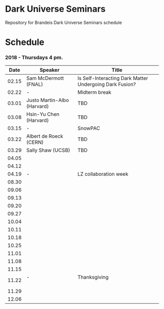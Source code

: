 # Dark Universe Seminars
 Repository for Brandeis Dark Universe Seminars schedule 

# Schedule

### 2018 - Thursdays 4 pm.
| Date  | Speaker                                            | Title                                                      |
|-------|----------------------------------------------------|----------------------------------------------------------- | 
| 02.15 | Sam McDermott (FNAL)                               | Is Self-Interacting Dark Matter Undergoing Dark Fusion?    |
| 02.22 | -                                                  | Midterm break                                              |
| 03.01 | Justo Martin-Albo (Harvard)                        | TBD                                                        |
| 03.08 | Hsin-Yu Chen (Harvard)                             | TBD                                                        |
| 03.15 | -                                                  | SnowPAC                                                    |
| 03.22 | Albert de Roeck (CERN)                             | TBD                                                        |
| 03.29 | Sally Shaw (UCSB)                                  | TBD                                                        |
| 04.05 |                                                    |                                                            |
| 04.12 |                                                    |                                                            |
| 04.19 | -                                                  | LZ collaboration week                                      |
| 08.30 |                                                    |                                                            |
| 09.06 |                                                    |                                                            |
| 09.13 |                                                    |                                                            |
| 09.20 |                                                    |                                                            |
| 09.27 |                                                    |                                                            |
| 10.04 |                                                    |                                                            |
| 10.11 |                                                    |                                                            |
| 10.18 |                                                    |                                                            |
| 10.25 |                                                    |                                                            |
| 11.01 |                                                    |                                                            |
| 11.08 |                                                    |                                                            |
| 11.15 |                                                    |                                                            |
| 11.22 | -                                                  | Thanksgiving                                               |
| 11.29 |                                                    |                                                            |
| 12.06 |                                                    |                                                            |
